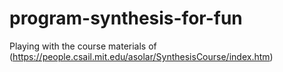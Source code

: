 # program-synthesis-for-fun

Playing with the course materials of (https://people.csail.mit.edu/asolar/SynthesisCourse/index.htm)




